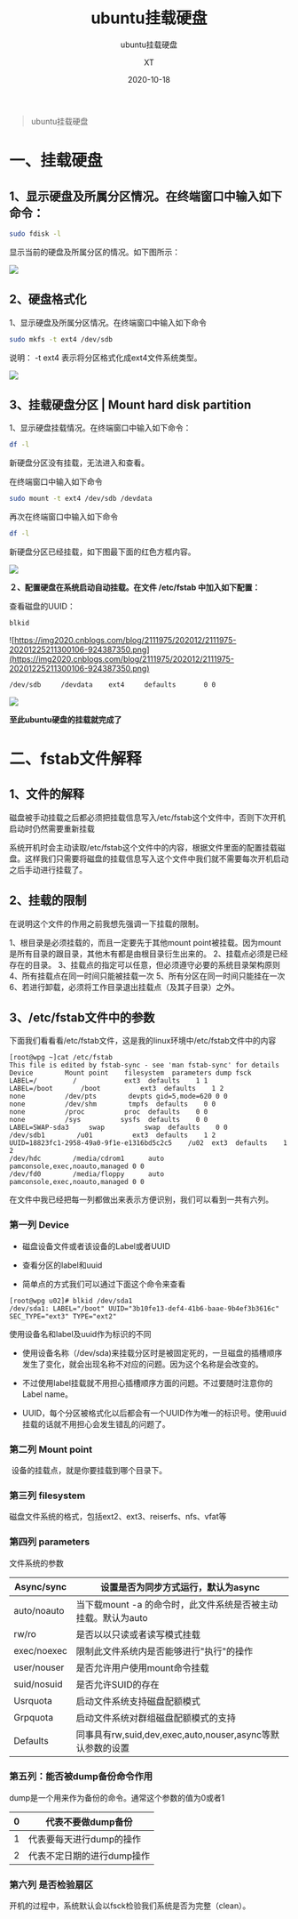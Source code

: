 ﻿---
layout:     post
title:       ubuntu挂载硬盘
subtitle:    ubuntu挂载硬盘
date:       2020-10-18
author:     XT
header-img: img/post-bg-coffee.jpeg
catalog: 	 true
tags:
    - 运维
---


> ubuntu挂载硬盘



# 一、挂载硬盘

## 1、显示硬盘及所属分区情况。在终端窗口中输入如下命令：

```bash
sudo fdisk -l
```

显示当前的硬盘及所属分区的情况。如下图所示：

![](https://img2020.cnblogs.com/blog/2111975/202012/2111975-20201225210511961-744480334.jpg)

## 2、硬盘格式化

1、显示硬盘及所属分区情况。在终端窗口中输入如下命令

```bash
sudo mkfs -t ext4 /dev/sdb
```
说明：
-t ext4 表示将分区格式化成ext4文件系统类型。

![](https://img2020.cnblogs.com/blog/2111975/202012/2111975-20201225210511502-599947021.jpg)

## 3、挂载硬盘分区 | Mount hard disk partition

1、显示硬盘挂载情况。在终端窗口中输入如下命令：

```bash
df -l
```
新硬盘分区没有挂载，无法进入和查看。

在终端窗口中输入如下命令

```bash
sudo mount -t ext4 /dev/sdb /devdata
```

再次在终端窗口中输入如下命令

```bash
df -l
```
新硬盘分区已经挂载，如下图最下面的红色方框内容。

![](https://img2020.cnblogs.com/blog/2111975/202012/2111975-20201225210510989-748591706.jpg)

**２、配置硬盘在系统启动自动挂载。在文件 /etc/fstab 中加入如下配置：**

查看磁盘的UUID：
```bash
blkid

```
![https://img2020.cnblogs.com/blog/2111975/202012/2111975-20201225211300106-924387350.png](https://img2020.cnblogs.com/blog/2111975/202012/2111975-20201225211300106-924387350.png)

```bash
/dev/sdb     /devdata    ext4     defaults       0 0
```

![](https://img2020.cnblogs.com/blog/2111975/202012/2111975-20201225210510329-1461353383.png)

**至此ubuntu硬盘的挂载就完成了**

# 二、fstab文件解释

## 1、文件的解释

磁盘被手动挂载之后都必须把挂载信息写入/etc/fstab这个文件中，否则下次开机启动时仍然需要重新挂载

系统开机时会主动读取/etc/fstab这个文件中的内容，根据文件里面的配置挂载磁盘。这样我们只需要将磁盘的挂载信息写入这个文件中我们就不需要每次开机启动之后手动进行挂载了。

 

## 2、挂载的限制

在说明这个文件的作用之前我想先强调一下挂载的限制。

1、根目录是必须挂载的，而且一定要先于其他mount point被挂载。因为mount是所有目录的跟目录，其他木有都是由根目录衍生出来的。
2、挂载点必须是已经存在的目录。
3、挂载点的指定可以任意，但必须遵守必要的系统目录架构原则
4、所有挂载点在同一时间只能被挂载一次
5、所有分区在同一时间只能挂在一次
6、若进行卸载，必须将工作目录退出挂载点（及其子目录）之外。

## 3、/etc/fstab文件中的参数

下面我们看看看/etc/fstab文件，这是我的linux环境中/etc/fstab文件中的内容

```shell
[root@wpg ~]cat /etc/fstab
This file is edited by fstab-sync - see 'man fstab-sync' for details
Device        Mount point    filesystem  parameters dump fsck
LABEL=/         /            ext3  defaults    1 1
LABEL=/boot       /boot          ext3  defaults    1 2
none          /dev/pts        devpts gid=5,mode=620 0 0
none          /dev/shm        tmpfs  defaults    0 0
none          /proc          proc  defaults    0 0
none          /sys          sysfs  defaults    0 0
LABEL=SWAP-sda3     swap          swap  defaults    0 0
/dev/sdb1        /u01          ext3  defaults    1 2
UUID=18823fc1-2958-49a0-9f1e-e1316bd5c2c5    /u02  ext3  defaults    1 2
/dev/hdc        /media/cdrom1      auto  pamconsole,exec,noauto,managed 0 0
/dev/fd0        /media/floppy      auto  pamconsole,exec,noauto,managed 0 0
```


在文件中我已经把每一列都做出来表示方便识别，我们可以看到一共有六列。



### 第一列 Device

- 磁盘设备文件或者该设备的Label或者UUID

- 查看分区的label和uuid

- 简单点的方式我们可以通过下面这个命令来查看

```
[root@wpg u02]# blkid /dev/sda1
/dev/sda1: LABEL="/boot" UUID="3b10fe13-def4-41b6-baae-9b4ef3b3616c" SEC_TYPE="ext3" TYPE="ext2"
```

使用设备名和label及uuid作为标识的不同

- 使用设备名称（/dev/sda)来挂载分区时是被固定死的，一旦磁盘的插槽顺序发生了变化，就会出现名称不对应的问题。因为这个名称是会改变的。

- 不过使用label挂载就不用担心插槽顺序方面的问题。不过要随时注意你的Label name。

- UUID，每个分区被格式化以后都会有一个UUID作为唯一的标识号。使用uuid挂载的话就不用担心会发生错乱的问题了。 



### 第二列 Mount point

​    设备的挂载点，就是你要挂载到哪个目录下。



### 第三列 filesystem

磁盘文件系统的格式，包括ext2、ext3、reiserfs、nfs、vfat等



### 第四列 parameters

文件系统的参数

| Async/sync  | 设置是否为同步方式运行，默认为async                          |
| ----------- | ------------------------------------------------------------ |
| auto/noauto | 当下载mount -a 的命令时，此文件系统是否被主动挂载。默认为auto |
| rw/ro       | 是否以以只读或者读写模式挂载                                 |
| exec/noexec | 限制此文件系统内是否能够进行"执行"的操作                     |
| user/nouser | 是否允许用户使用mount命令挂载                                |
| suid/nosuid | 是否允许SUID的存在                                           |
| Usrquota    | 启动文件系统支持磁盘配额模式                                 |
| Grpquota    | 启动文件系统对群组磁盘配额模式的支持                         |
| Defaults    | 同事具有rw,suid,dev,exec,auto,nouser,async等默认参数的设置   |

 

### 第五列：能否被dump备份命令作用

dump是一个用来作为备份的命令。通常这个参数的值为0或者1

| 0    | 代表不要做dump备份         |
| ---- | -------------------------- |
| 1    | 代表要每天进行dump的操作   |
| 2    | 代表不定日期的进行dump操作 |

 

### 第六列 是否检验扇区

开机的过程中，系统默认会以fsck检验我们系统是否为完整（clean）。